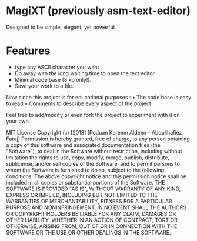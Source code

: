 # MagiXT (previously asm-text-editor)
Designed to be simple, elegant, yet powerful.


# Features
- type any ASCII character you want .
- Do away with the long waiting time to open the text editor.
- Minimal code base (8 kb only!).
- Save your work to a file.

Now since this project is for educational purposes :
	• The code base is easy to read 
	• Comments to describe every aspect of the project

Feel free to add/modify or even fork the project to experiment with it on your own.


MIT License
Copyright (c) [2018] [Roduan Kareem Aldeen - Abdullhafiez Faraj]
Permission is hereby granted, free of charge, to any person obtaining a copy
of this software and associated documentation files (the "Software"), to deal
in the Software without restriction, including without limitation the rights
to use, copy, modify, merge, publish, distribute, sublicense, and/or sell
copies of the Software, and to permit persons to whom the Software is
furnished to do so, subject to the following conditions:
The above copyright notice and this permission notice shall be included in all
copies or substantial portions of the Software.
THE SOFTWARE IS PROVIDED "AS IS", WITHOUT WARRANTY OF ANY KIND, EXPRESS OR
IMPLIED, INCLUDING BUT NOT LIMITED TO THE WARRANTIES OF MERCHANTABILITY,
FITNESS FOR A PARTICULAR PURPOSE AND NONINFRINGEMENT. IN NO EVENT SHALL THE
AUTHORS OR COPYRIGHT HOLDERS BE LIABLE FOR ANY CLAIM, DAMAGES OR OTHER
LIABILITY, WHETHER IN AN ACTION OF CONTRACT, TORT OR OTHERWISE, ARISING FROM,
OUT OF OR IN CONNECTION WITH THE SOFTWARE OR THE USE OR OTHER DEALINGS IN THE
SOFTWARE.
